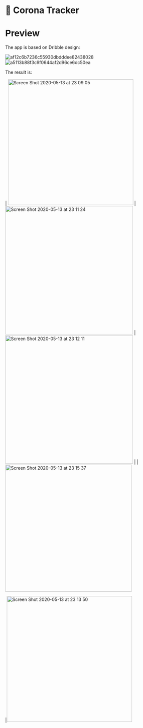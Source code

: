 #                                 🦠 Corona Tracker 
# Preview

The app is based on Dribble design:

![af12c6b7236c55930dbdddee82438028](https://user-images.githubusercontent.com/49479782/81835482-82b30b80-956c-11ea-81df-96cb55814b21.png)
![a5113b88f3c9f0644af2d96ce6dc50ea](https://user-images.githubusercontent.com/49479782/81835485-834ba200-956c-11ea-8758-1cfc792c4224.png)

The result is:

| <img width="399" alt="Screen Shot 2020-05-13 at 23 09 05" src="https://user-images.githubusercontent.com/49479782/81837214-c73fa680-956e-11ea-9f42-798ccc9a0e3d.png">        | <img width="407" alt="Screen Shot 2020-05-13 at 23 11 24" src="https://user-images.githubusercontent.com/49479782/81837456-1685d700-956f-11ea-8dba-4a5c5e3b1f76.png">           | <img width="407" alt="Screen Shot 2020-05-13 at 23 12 11" src="https://user-images.githubusercontent.com/49479782/81837523-2e5d5b00-956f-11ea-86a5-52f59f11fc5e.png">  |
| <img width="403" alt="Screen Shot 2020-05-13 at 23 15 37" src="https://user-images.githubusercontent.com/49479782/81840686-88601f80-9573-11ea-839e-97440bdb0451.png">

 |<img width="399" alt="Screen Shot 2020-05-13 at 23 13 50" src="https://user-images.githubusercontent.com/49479782/81840894-ceb57e80-9573-11ea-9d5b-49aea2c7b323.png">
